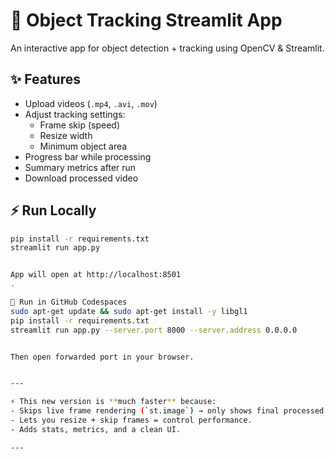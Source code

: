 # 🚗 Object Tracking Streamlit App

An interactive app for object detection + tracking using OpenCV & Streamlit.

## ✨ Features
- Upload videos (`.mp4`, `.avi`, `.mov`)
- Adjust tracking settings:
  - Frame skip (speed)
  - Resize width
  - Minimum object area
- Progress bar while processing
- Summary metrics after run
- Download processed video

## ⚡ Run Locally
```bash
pip install -r requirements.txt
streamlit run app.py


App will open at http://localhost:8501
.

🐳 Run in GitHub Codespaces
sudo apt-get update && sudo apt-get install -y libgl1
pip install -r requirements.txt
streamlit run app.py --server.port 8000 --server.address 0.0.0.0


Then open forwarded port in your browser.


---

⚡ This new version is **much faster** because:  
- Skips live frame rendering (`st.image`) → only shows final processed video.  
- Lets you resize + skip frames = control performance.  
- Adds stats, metrics, and a clean UI.  

---
